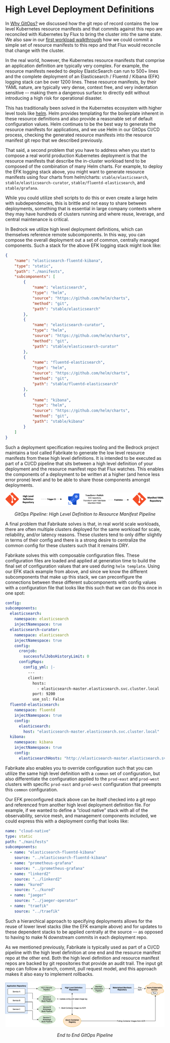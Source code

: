 # High Level Deployment Definitions

In [Why GitOps?](./why-gitops.md) we discussed how the git repo of record contains the low level Kubernetes resource manifests and that commits against this repo are reconciled with Kubernetes by Flux to bring the cluster into the same state. We also saw in our [first workload walkthrough](../firstWorkload) how we could commit a simple set of resource manifests to this repo and that Flux would reconcile that change with the cluster.

In the real world, however, the Kubernetes resource manifests that comprise an application definition are typically very complex. For example, the resource manifests needed to deploy ElasticSearch can run to 500+ lines and the complete deployment of an Elasticsearch / Fluentd / Kibana (EFK) logging stack can be over 1200 lines. These resource manifests, by their YAML nature, are typically very dense, context free, and very indentation sensitive -- making them a dangerous surface to directly edit without introducing a high risk for operational disaster.

This has traditionally been solved in the Kubernetes ecosystem with higher level tools like [helm](http://helm.sh). Helm provides templating for the boilerplate inherent in these resource definitions and also provide a reasonable set of default configuration values. Helm continues to be the best way to generate the resource manifests for applications, and we use Helm in our GitOps CI/CD process, checking the generated resource manifests into the resource manifest git repo that we described previously.

That said, a second problem that you have to address when you start to compose a real world production Kubernetes deployment is that the resource manifests that describe the in-cluster workload tend to be composed of the combination of many Helm charts.  For example, to deploy the EFK logging stack above, you might want to generate resource manifests using four charts from helm/charts:  `stable/elasticsearch`, `stable/elasticsearch-curator`, `stable/fluentd-elasticsearch`, and `stable/grafana`.

While you could utilize shell scripts to do this or even create a large helm with subdependencies, this is brittle and not easy to share between deployments, something that is essential in large company contexts where they may have hundreds of clusters running and where reuse, leverage, and central maintenance is critical.

In Bedrock we utilize high level deployment definitions, which can themselves reference remote subcomponents.  In this way, you can compose the overall deployment out a set of common, centrally managed components. Such a stack for the above EFK logging stack might look like:

```json
{
    "name": "elasticsearch-fluentd-kibana",
    "type": "static",
    "path": "./manifests",
    "subcomponents": [
        {
            "name": "elasticsearch",
            "type": "helm",
            "source": "https://github.com/helm/charts",
            "method": "git",
            "path": "stable/elasticsearch"
        },
        {
            "name": "elasticsearch-curator",
            "type": "helm",
            "source": "https://github.com/helm/charts",
            "method": "git",
            "path": "stable/elasticsearch-curator"
        },
        {
            "name": "fluentd-elasticsearch",
            "type": "helm",
            "source": "https://github.com/helm/charts",
            "method": "git",
            "path": "stable/fluentd-elasticsearch"
        },
        {
            "name": "kibana",
            "type": "helm",
            "source": "https://github.com/helm/charts",
            "method": "git",
            "path": "stable/kibana"
        }
    ]
}
```

Such a deployment specification requires tooling and the Bedrock project maintains a tool called Fabrikate to generate the low level resource manifests from these high level definitions. It is intended to be executed as part of a CI/CD pipeline that sits between a high level definition of your deployment and the resource manifest repo that Flux watches. This enables the components of a deployment to be written at a higher (and hence less error prone) level and to be able to share those components amongst deployments.

![GitOps pipeline](images/manifest-gen.png)
<p align="center"><i>GitOps Pipeline: High Level Definition to Resource Manifest Pipeline</i></p>

A final problem that Fabrikate solves is that, in real world scale workloads, there are often multiple clusters deployed for the same workload for scale, reliability, and/or latency reasons. These clusters tend to only differ slightly in terms of their config and there is a strong desire to centralize the common config for these clusters such that it remains DRY.

Fabrikate solves this with composable configuration files. These configuration files are loaded and applied at generation time to build the final set of configuration values that are used during `helm template`. Using our EFK stack example from above, and since we know the different subcomponents that make up this stack, we can preconfigure the connections between these different subcomponents with config values with a configuration file that looks like this such that we can do this once in one spot:

```yaml
config:
subcomponents:
  elasticsearch:
    namespace: elasticsearch
    injectNamespace: true
  elasticsearch-curator:
    namespace: elasticsearch
    injectNamespace: true
    config:
      cronjob:
        successfulJobsHistoryLimit: 0
      configMaps:
        config_yml: |-
          ---
          client:
            hosts:
              - elasticsearch-master.elasticsearch.svc.cluster.local
            port: 9200
            use_ssl: False
  fluentd-elasticsearch:
    namespace: fluentd
    injectNamespace: true
    config:
      elasticsearch:
        host: "elasticsearch-master.elasticsearch.svc.cluster.local"
  kibana:
    namespace: kibana
    injectNamespace: true
    config:
      elasticsearchHosts: "http://elasticsearch-master.elasticsearch.svc.cluster.local:9200"
```

Fabrikate also enables you to override configuration such that you can utilize the same high level definition with a `common` set of configuration, but also differentiate the configuration applied to the `prod-east` and `prod-west` clusters with specific `prod-east` and `prod-west` configuration that preempts this `common` configuration.

Our EFK preconfigured stack above can be itself checked into a git repo and referenced from another high level deployment definition file.  For example, if we wanted to define a “cloud native” stack with all of the observability, service mesh, and management components included, we could express this with a deployment config that looks like:

```yaml
name: "cloud-native"
type: static
path: "./manifests"
subcomponents:
  - name: "elasticsearch-fluentd-kibana"
    source: "../elasticsearch-fluentd-kibana"
  - name: "prometheus-grafana"
    source: "../prometheus-grafana"
  - name: "linkerd2"
    source: "../linkerd2"
  - name: "kured"
    source: "../kured"
  - name: "jaeger"
    source: "../jaeger-operator"
  - name: "traefik"
    source: "../traefik"
```

Such a hierarchical approach to specifying deployments allows for the reuse of lower level stacks (like the EFK example above) and for updates to these dependent stacks to be applied centrally at the source -- as opposed to having to make N downstream commits in each deployment repo.

As we mentioned previously, Fabrikate is typically used as part of a CI/CD pipeline with the high level definition at one end and the resource manifest repo at the other end.  Both the high level definition and resource manifest repos are backed by git repositories that provide an audit trail. The input git repo can follow a branch, commit, pull request model, and this approach makes it also easy to implement rollbacks.

![End to End GitOps Pipeline](images/spk-resource-diagram.png)
<p align="center"><i>End to End GitOps Pipeline</i></p>
